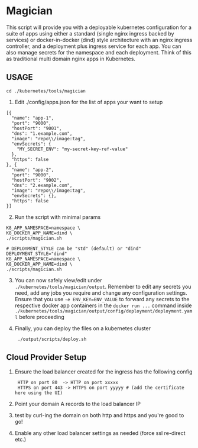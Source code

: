 # Magician

This script will provide you with a deployable kubernetes configuration for a suite of apps using either a standard (single nginx ingress backed by services) or docker-in-docker (dind) style architecture with an nginx ingress controller, and a deployment plus ingress service for each app. You can also manage secrets for the namespace and each deployment. Think of this as traditional multi domain nginx apps in Kubernetes.

## USAGE

`cd ./kubernetes/tools/magician`

1) Edit ./config/apps.json for the list of apps your want to setup

  ```
 [{
    "name": "app-1",
    "port": "9000",
    "hostPort": "9001",
    "dns": "1.example.com",
    "image": "repo\\/image:tag",
    "envSecrets": {
      "MY_SECRET_ENV": "my-secret-key-ref-value"
    },
    "https": false
  }, {
    "name": "app-2",
    "port": "9000",
    "hostPort": "9002",
    "dns": "2.example.com",
    "image": "repo\\/image:tag",
    "envSecrets": {},
    "https": false
}]

  ```

2. Run the script with minimal params

```
K8_APP_NAMESPACE=namespace \
K8_DOCKER_APP_NAME=dind \
./scripts/magician.sh
```

```
# DEPLOYMENT_STYLE can be "std" (default) or "dind"
DEPLOYMENT_STYLE="dind"
K8_APP_NAMESPACE=namespace \
K8_DOCKER_APP_NAME=dind \
./scripts/magician.sh
```

3. You can now safely view/edit under `./kubernetes/tools/magician/output`. Remember to edit any secrets you need, add any jobs you require and change any configuration settings. Ensure that you use `-e ENV_KEY=ENV_VALUE` to forward any secrets to the respective docker app containers in the `docker run ...` command inside `./kubernetes/tools/magician/output/config/deployment/deployment.yaml` before proceeding

4. Finally, you can deploy the files on a kubernetes cluster
   ```
    ./output/scripts/deploy.sh
   ```

## Cloud Provider Setup

1. Ensure the load balancer created for the ingress has the following config
   
   ```
    HTTP on port 80  -> HTTP on port xxxxx
    HTTPS on port 443 -> HTTPS on port yyyyy # (add the certificate here using the UI)
   ```

2. Point your domain A records to the load balancer IP
   
3. test by curl-ing the domain on both http and https and you're good to go!

4. Enable any other load balancer settings as needed (force ssl re-direct etc.)
